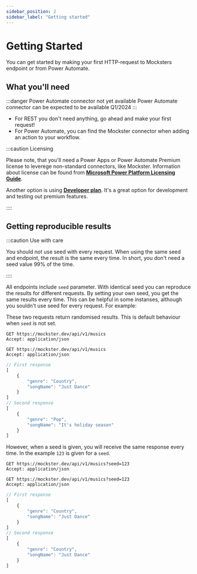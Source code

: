 ```yaml
---
sidebar_position: 2
sidebar_label: "Getting started"
---
```


# Getting Started

You can get started by making your first HTTP-request to Mocksters endpoint or from Power Automate.

## What you'll need

:::danger Power Automate connector not yet available
Power Automate connector can be expected to be available Q1/2024
:::

- For REST you don't need anything, go ahead and make your first request!
- For Power Automate, you can find the Mockster connector when adding an action to your workflow.

:::caution Licensing

Please note, that you'll need a Power Apps or Power Automate Premium license to leverege non-standard connectors, like Mockster. Information about license can be found from **[Microsoft Power Platform Licensing Guide](https://go.microsoft.com/fwlink/?linkid=2085130)**.

Another option is using **[Developer plan](https://powerapps.microsoft.com/en-gb/developerplan/)**. It's a great option for development and testing out premium features.

::::

## Getting reproducible results

:::caution Use with care

You should not use seed with every request. When using the same seed and endpoint, the result is the same every time. In short, you don't need a seed value 99% of the time.

::::

All endpoints include `seed` parameter. With identical seed you can reproduce the results for different requests. By setting your own seed, you get the same results every time. This can be helpful in some instanses, although you souldn't use seed for every request. For example:

These two requests return randomised results. This is default behaviour when `seed` is not set.

```http title="HTTP"
GET https://mockster.dev/api/v1/musics
Accept: application/json  

GET https://mockster.dev/api/v1/musics
Accept: application/json  
```

```jsx title="JSON"
// First response
[
    {
        "genre": "Country",
        "songName": "Just Dance"
    }
]
// Second response
[
    {
        "genre": "Pop",
        "songName": "It's holiday season"
    }
]
```

However, when a seed is given, you will receive the same response every time. In the example `123` is given for a `seed`.

```http title="HTTP"
GET https://mockster.dev/api/v1/musics?seed=123
Accept: application/json  

GET https://mockster.dev/api/v1/musics?seed=123
Accept: application/json  
```

```jsx title="JSON"
// First response
[
    {
        "genre": "Country",
        "songName": "Just Dance"
    }
]
// Second response
[
    {
        "genre": "Country",
        "songName": "Just Dance"
    }
]
```